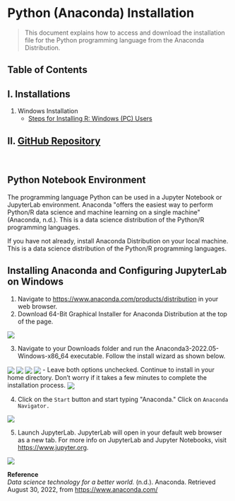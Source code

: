 # Python (Anaconda) Installation
>This document explains how to access and download the installation file for the Python programming language from the Anaconda Distribution.

## Table of Contents
## I. Installations
1) Windows Installation
    * [Steps for Installing R: Windows (PC) Users](#installing-anaconda-and-configuring-jupyterlab-on-windows)  

## II. [GitHub Repository](https://github.com/lshpaner/teaching)

&nbsp;
&nbsp; 

## Python Notebook Environment

The programming language Python can be used in a Jupyter Notebook or JupyterLab environment. Anaconda "offers the easiest way to perform Python/R data science and machine learning on a single machine" (Anaconda, n.d.). This is a data science distribution of the Python/R programming languages.

If you have not already, install Anaconda Distribution on your local machine. This is a data science distribution of the Python/R programming languages. 

## Installing Anaconda and Configuring JupyterLab on Windows
1. Navigate to https://www.anaconda.com/products/distribution in your web browser.  
2. Download 64-Bit Graphical Installer for Anaconda Distribution at the top of the page.  
<img align="center" src='anaconda_download.png'>

3. Navigate to your Downloads folder and run the Anaconda3-2022.05-Windows-x86_64 executable. Follow the install wizard as shown below.  
<img align="center" src='anaconda_installation1.png'>
<img align="center" src='anaconda_installation2.png'>
<img align="center" src='anaconda_installation3.png'>
<img align="center" src='anaconda_installation4.png'>
- Leave both options unchecked. Continue to install in your home directory. Don’t worry if it takes a few minutes to complete the installation process.  
<img align="center" src='anaconda_installation5.png'>

4. Click on the `Start` button and start typing "Anaconda." Click on `Anaconda Navigator.` 
<img align="center" src='anaconda_installation6.png'>

5. Launch JupyterLab. JupyterLab will open in your default web browser as a new tab. For more info on JupyterLab and Jupyter Notebooks, visit https://www.jupyter.org. 
<img align="center" src='anaconda_installation7.png'>

**Reference**  
*Data science technology for a better world.* (n.d.). Anaconda. Retrieved August 30, 2022, from https://www.anaconda.com/